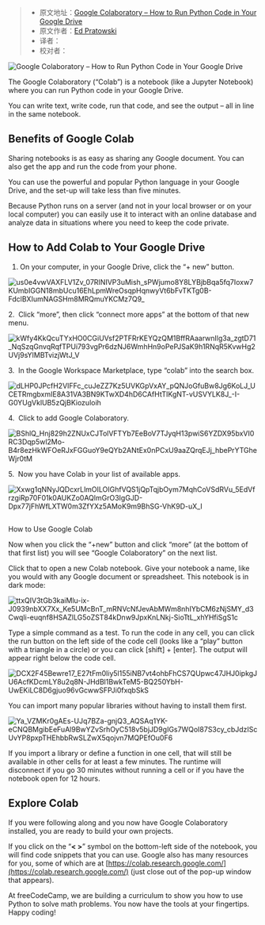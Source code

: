 > -  原文地址：[Google Colaboratory – How to Run Python Code in Your Google Drive](https://www.freecodecamp.org/news/google-colaboratory-python-code-in-your-google-drive/)
> -  原文作者：[Ed Pratowski](https://www.freecodecamp.org/news/author/ed/)
> -  译者：
> -  校对者：

![Google Colaboratory – How to Run Python Code in Your Google Drive](https://www.freecodecamp.org/news/content/images/size/w2000/2022/04/image--2-.png)

The Google Colaboratory (“Colab”) is a notebook (like a Jupyter Notebook) where you can run Python code in your Google Drive.

You can write text, write code, run that code, and see the output – all in line in the same notebook.

## Benefits of Google Colab

Sharing notebooks is as easy as sharing any Google document. You can also get the app and run the code from your phone.

You can use the powerful and popular Python language in your Google Drive, and the set-up will take less than five minutes.

Because Python runs on a server (and not in your local browser or on your local computer) you can easily use it to interact with an online database and analyze data in situations where you need to keep the code private.

## How to Add Colab to Your Google Drive

1.  On your computer, in your Google Drive, click the “+ new” button.

![us0e4vwVAXFLV1Zv_07RINIVP3uMish_sPWjumo8Y8LYBjbBqa5fq7Ioxw7KUmbIGGN18mbUcu16EhLpmWreOsqpHqnwyVt6bFvTKTg0B-FdclBXIumNAGSHm8MRQmuYKCMz7Q9_](https://lh4.googleusercontent.com/us0e4vwVAXFLV1Zv_07RINIVP3uMish_sPWjumo8Y8LYBjbBqa5fq7Ioxw7KUmbIGGN18mbUcu16EhLpmWreOsqpHqnwyVt6bFvTKTg0B-FdclBXIumNAGSHm8MRQmuYKCMz7Q9_)

  

2\.  Click “more”, then click “connect more apps” at the bottom of that new menu.

![kWfy4KkQcuTYxHO0CGiUVsf2PTFRrKEYQzQM1BffRAaarwnIlg3a_zgtD71_NqSzqGnvqRqfTPUi793vgPr6dzNJ6WmhHn9oPePJSaK9h1RNqR5KvwHg2UVj9sYIMBTvizjWtJ_V](https://lh6.googleusercontent.com/kWfy4KkQcuTYxHO0CGiUVsf2PTFRrKEYQzQM1BffRAaarwnIlg3a_zgtD71_NqSzqGnvqRqfTPUi793vgPr6dzNJ6WmhHn9oPePJSaK9h1RNqR5KvwHg2UVj9sYIMBTvizjWtJ_V)

  
3\.  In the Google Workspace Marketplace, type “colab” into the search box.

![dLHP0JPcfH2VIFFc_cuJeZZ7Kz5UVKGpVxAY_pQNJoGfuBw8Jg6KoLJ_UCETRmgbxmIE8A31VA3BN9KTwXD4hD6CAfHtTIKgNT-vUSVYLK8J_-I-G0YUgVklUB5zQjBKiozuloih](https://lh5.googleusercontent.com/dLHP0JPcfH2VIFFc_cuJeZZ7Kz5UVKGpVxAY_pQNJoGfuBw8Jg6KoLJ_UCETRmgbxmIE8A31VA3BN9KTwXD4hD6CAfHtTIKgNT-vUSVYLK8J_-I-G0YUgVklUB5zQjBKiozuloih)

4\.  Click to add Google Colaboratory.

![BShlQ_Hnj829h2ZNUxCJTolVFTYb7EeBoV7TJyqH13pwiS6YZDX95bxVI0RC3Dqp5wl2Mo-B4r8ezHkWFOeRJxFGGuoY9eQYb2ANtEx0nPCxU9aaZQrqEJj_hbePrYTGheWjr0tM](https://lh6.googleusercontent.com/BShlQ_Hnj829h2ZNUxCJTolVFTYb7EeBoV7TJyqH13pwiS6YZDX95bxVI0RC3Dqp5wl2Mo-B4r8ezHkWFOeRJxFGGuoY9eQYb2ANtEx0nPCxU9aaZQrqEJj_hbePrYTGheWjr0tM)

  
5\.  Now you have Colab in your list of available apps.  

![Xxwg1qNNyJQDcxrLlmOILOIGhfVQS1jQpTqjbOym7MqhCoVSdRVu_5EdVfrzgiRp70F01k0AUKZo0AQlmGrO3IgGJD-Dpx77jFhWfLXTW0m3ZfYXz5AMoK9m9BhSG-VhK9D-uX_I](https://lh3.googleusercontent.com/Xxwg1qNNyJQDcxrLlmOILOIGhfVQS1jQpTqjbOym7MqhCoVSdRVu_5EdVfrzgiRp70F01k0AUKZo0AQlmGrO3IgGJD-Dpx77jFhWfLXTW0m3ZfYXz5AMoK9m9BhSG-VhK9D-uX_I)

##   
How to Use Google Colab

Now when you click the “+new” button and click “more” (at the bottom of that first list) you will see “Google Colaboratory” on the next list.

Click that to open a new Colab notebook. Give your notebook a name, like you would with any Google document or spreadsheet. This notebook is in dark mode:

![ttxQIV3tGb3kaiMlu-ix-J0939nbXX7Xx_Ke5UMcBnT_mRNVcNfJevAbMWm8nhIYbCM6zNjSMY_d3CwqIi-euqnf8HSAZlLG5oZST84kDnw9JpxKnLNkj-SioTtL_xhYHfiSgS1c](https://lh3.googleusercontent.com/ttxQIV3tGb3kaiMlu-ix-J0939nbXX7Xx_Ke5UMcBnT_mRNVcNfJevAbMWm8nhIYbCM6zNjSMY_d3CwqIi-euqnf8HSAZlLG5oZST84kDnw9JpxKnLNkj-SioTtL_xhYHfiSgS1c)

Type a simple command as a test. To run the code in any cell, you can click the run button on the left side of the code cell (looks like a “play” button with a triangle in a circle) or you can click \[shift\] + \[enter\]. The output will appear right below the code cell.

![DCX2F45Bewre17_E27tFm0liy5l155iNB7vt4ohbFhCS7QUpwc47JHJ0ipkgJU6AcfKDcmLY8u2q8N-JHdBl1BwkTeM5-BQ250YbH-UwEKiLC8D6gjuo96vGcwwSFPJi0fxqbSkS](https://lh4.googleusercontent.com/DCX2F45Bewre17_E27tFm0liy5l155iNB7vt4ohbFhCS7QUpwc47JHJ0ipkgJU6AcfKDcmLY8u2q8N-JHdBl1BwkTeM5-BQ250YbH-UwEKiLC8D6gjuo96vGcwwSFPJi0fxqbSkS)

You can import many popular libraries without having to install them first.

![Ya_VZMKr0gAEs-UJq7BZa-gnjQ3_AQSAq1YK-eCNQBMgibEeFuAl9BwYZvSrhOyC518v5bjJD9gIGs7WQoI87S3cy_cbJdzIScUvYP8pxpTHEhbbRwSLZwX5qojvn7MQPEfOu0F6](https://lh6.googleusercontent.com/Ya_VZMKr0gAEs-UJq7BZa-gnjQ3_AQSAq1YK-eCNQBMgibEeFuAl9BwYZvSrhOyC518v5bjJD9gIGs7WQoI87S3cy_cbJdzIScUvYP8pxpTHEhbbRwSLZwX5qojvn7MQPEfOu0F6)

If you import a library or define a function in one cell, that will still be available in other cells for at least a few minutes. The runtime will disconnect if you go 30 minutes without running a cell or if you have the notebook open for 12 hours.  

## Explore Colab

If you were following along and you now have Google Colaboratory installed, you are ready to build your own projects.

If you click on the “**< >**” symbol on the bottom-left side of the notebook, you will find code snippets that you can use. Google also has many resources for you, some of which are at [https://colab.research.google.com/](https://colab.research.google.com/) (just close out of the pop-up window that appears).

At freeCodeCamp, we are building a curriculum to show you how to use Python to solve math problems. You now have the tools at your fingertips. Happy coding!